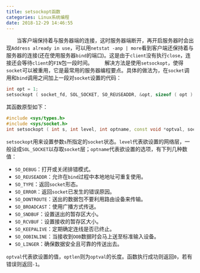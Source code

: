 ```yaml
---
title: setsockopt函数
categories: Linux系统编程
date: 2018-12-29 14:46:55
---
```

&emsp;&emsp;当客户端保持着与服务器端的连接，这时服务器端断开，再开启服务器时会出现`Address already in use`，可以用`netstat -anp | more`看到客户端还保持着与服务器的连接(还在使用服务器`bind`的端口)。这是由于`client`没有执行`close`，连接还会等待`client`的`FIN`包一段时间。<!--more-->
&emsp;&emsp;解决方法是使用`setsockopt`，使得`socket`可以被重用，它是最常用的服务器编程要点。具体的做法为，在`socket`调用和`bind`调用之间加上一段对`socket`设置的代码：

``` cpp
int opt = 1;
setsockopt ( socket_fd, SOL_SOCKET, SO_REUSEADDR, &opt, sizeof ( opt ) );
```

其函数原型如下：

``` cpp
#include <sys/types.h>
#include <sys/socket.h>
int setsockopt ( int s, int level, int optname, const void *optval, socklen_toptlen );
```

`setsockopt`用来设置参数`s`所指定的`socket`状态。`level`代表欲设置的网络层，一般设成`SOL_SOCKET`以存取`socket`层；`optname`代表欲设置的选项，有下列几种数值：

- `SO_DEBUG`：打开或关闭排错模式。
- `SO_REUSEADDR`：允许在`bind`过程中本地地址可重复使用。
- `SO_TYPE`：返回`socket`形态。
- `SO_ERROR`：返回`socket`已发生的错误原因。
- `SO_DONTROUTE`：送出的数据包不要利用路由设备来传输。
- `SO_BROADCAST`：使用广播方式传送。
- `SO_SNDBUF`：设置送出的暂存区大小。
- `SO_RCVBUF`：设置接收的暂存区大小。
- `SO_KEEPALIVE`：定期确定连线是否已终止。
- `SO_OOBINLINE`：当接收到`OOB`数据时会马上送至标准输入设备。
- `SO_LINGER`：确保数据安全且可靠的传送出去。

`optval`代表欲设置的值，`optlen`则为`optval`的长度。函数执行成功则返回`0`，若有错误则返回`-1`。